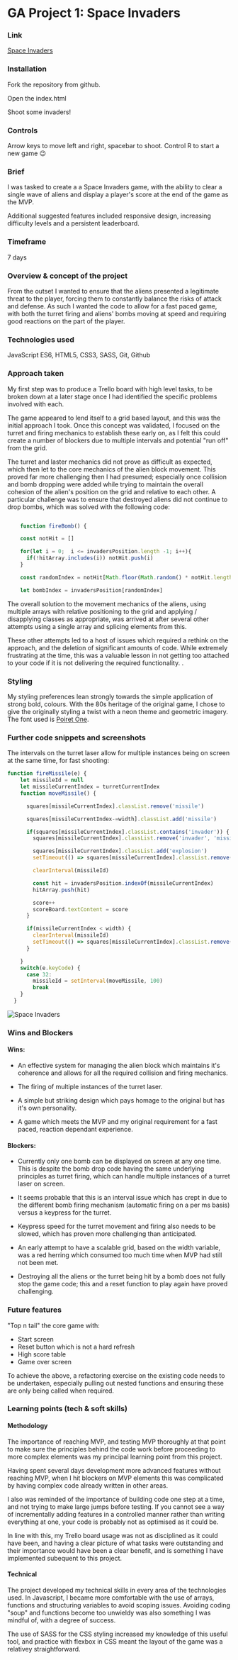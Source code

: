 # GA Project 1: Space Invaders 

### Link

[Space Invaders](https://acadonis.github.io/space-invaders/)

### Installation

Fork the repository from github.

Open the index.html

Shoot some invaders! 

### Controls

Arrow keys to move left and right, spacebar to shoot. Control R to start a new game :wink:

### Brief

I was tasked to create a a Space Invaders game, with the ability to clear a single wave of aliens and display a player's score at the end of the game as the MVP.

Additional suggested features included responsive design, increasing difficulty levels and a persistent leaderboard.

### Timeframe

7 days

### Overview & concept of the project

From the outset I wanted to ensure that the aliens presented a legitimate threat to the player, forcing them to constantly balance the risks of attack and defense. As such I wanted the code to allow for a fast paced game, with both the turret firing and aliens' bombs moving at speed and requiring good reactions on the part of the player.

### Technologies used

JavaScript ES6, HTML5, CSS3, SASS, Git, Github

### Approach taken

My first step was to produce a Trello board with high level tasks, to be broken down at a later stage once I had identified the specific problems involved with each. 

The game appeared to lend itself to a grid based layout, and this was the initial approach I took. Once this concept was validated, I focused on the turret and firing mechanics to establish these early on, as I felt this could create a number of blockers due to multiple intervals and potential "run off" from the grid.

The turret and laster mechanics did not prove as difficult as expected, which then let to the core mechanics of the alien block movement. This proved far more challenging then I had presumed; especially once collision and bomb dropping were added while trying to maintain the overall cohesion of the alien's position on the grid and relative to each other. A particular challenge was to ensure that destroyed aliens did not continue to drop bombs, which was solved with the following code:

```Javascript

    function fireBomb() {

    const notHit = []

    for(let i = 0;  i <= invadersPosition.length -1; i++){
      if(!hitArray.includes(i)) notHit.push(i)
    }

    const randomIndex = notHit[Math.floor(Math.random() * notHit.length)]

    let bombIndex = invadersPosition[randomIndex]
```

The overall solution to the movement mechanics of the aliens, using multiple arrays with relative positioning to the grid and applying / disapplying classes as appropriate, was arrived at after several other attempts using a single array and splicing elements from this. 

These other attempts led to a host of issues which required a rethink on the approach, and the deletion of significant amounts of code. While extremely frustrating at the time, this was a valuable lesson in not getting too attached to your code if it is not delivering the required functionality. . 

### Styling

My styling preferences lean strongly towards the simple application of strong bold, colours. With the 80s heritage of the original game, I chose to give the originally styling a twist with a neon theme and geometric imagery. The font used is [Poiret One](https://fonts.google.com/specimen/Poiret+One).

### Further code snippets and screenshots

The intervals on the turret laser allow for multiple instances being on screen at the same time, for fast shooting:

```Javascript
function fireMissile(e) {
    let missileId = null
    let missileCurrentIndex = turretCurrentIndex
    function moveMissile() {

      squares[missileCurrentIndex].classList.remove('missile')

      squares[missileCurrentIndex-=width].classList.add('missile')

      if(squares[missileCurrentIndex].classList.contains('invader')) {
        squares[missileCurrentIndex].classList.remove('invader', 'missile')

        squares[missileCurrentIndex].classList.add('explosion')
        setTimeout(() => squares[missileCurrentIndex].classList.remove('explosion'), 250)

        clearInterval(missileId)

        const hit = invadersPosition.indexOf(missileCurrentIndex)
        hitArray.push(hit)

        score++
        scoreBoard.textContent = score
      }

      if(missileCurrentIndex < width) {
        clearInterval(missileId)
        setTimeout(() => squares[missileCurrentIndex].classList.remove('missile'), 100)
      }

    }
    switch(e.keyCode) {
      case 32:
        missileId = setInterval(moveMissile, 100)
        break
    }
  }
```

![Space Invaders](./readme/spaceinvaders.gif)

### Wins and Blockers

#### Wins:
* An effective system for managing the alien block which maintains it's coherence and allows for all the required collision and firing mechanics. 

* The firing of multiple instances of the turret laser.

* A simple but striking design which pays homage to the original but has it's own personality. 

* A game which meets the MVP and my original requirement for a fast paced, reaction dependant experience.

#### Blockers:
* Currently only one bomb can be displayed on screen at any one time. This is despite the bomb drop code having the same underlying principles as turret firing, which can handle multiple instances of a turret laser on screen. 

* It seems probable that this is an interval issue which has crept in due to the different bomb firing mechanism (automatic firing on a per ms basis) versus a keypress for the turret.

* Keypress speed for the turret movement and firing also needs to be slowed, which has proven more challenging than anticipated.

* An early attempt to have a scalable grid, based on the width variable, was a red herring which consumed too much time when MVP had still not been met. 

* Destroying all the aliens or the turret being hit by a bomb does not fully stop the game code; this and a reset function to play again have proved challenging. 

### Future features

"Top n tail" the core game with:

* Start screen
* Reset button which is not a hard refresh
* High score table
* Game over screen

To achieve the above, a refactoring exercise on the existing code needs to be undertaken, especially pulling out nested functions and ensuring these are only being called when required. 

### Learning points (tech & soft skills)

#### Methodology
The importance of reaching MVP, and testing MVP thoroughly at that point to make sure the principles behind the code work  before proceeding to more complex elements was my principal learning point from this project. 

Having spent several days development more advanced features without reaching MVP, when I hit blockers on MVP elements this was complicated by having complex code already written in other areas. 

I also was reminded of the importance of building code one step at a time, and not trying to make large jumps before testing. If you cannot see a way of incrementally adding features in a controlled manner rather than writing everything at one, your code is probably not as optimised as it could be.

In line with this, my Trello board usage was not as disciplined as it could have been, and having a clear picture of what tasks were outstanding and their importance would have been a clear benefit, and is something I have implemented subequent to this project. 

#### Technical
The project developed my technical skills in every area of the technologies used. In Javascript, I became more comfortable with the use of arrays, functions and structuring variables to avoid scoping issues. Avoiding coding "soup" and functions become too unwieldy was also something I was mindful of, with a degree of success.

The use of SASS for the CSS styling increased my knowledge of this useful tool, and practice with flexbox in CSS meant the layout of the game was a relativey straightforward. 








